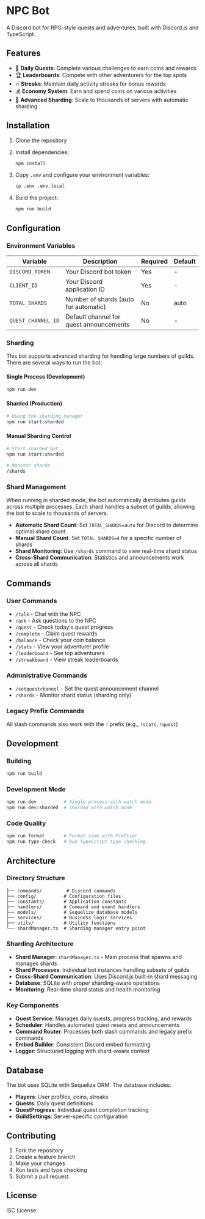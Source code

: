 # NPC Bot

A Discord bot for RPG-style quests and adventures, built with Discord.js and TypeScript.

## Features

- 🎯 **Daily Quests**: Complete various challenges to earn coins and rewards
- 🏆 **Leaderboards**: Compete with other adventurers for the top spots
- 🔥 **Streaks**: Maintain daily activity streaks for bonus rewards
- 💰 **Economy System**: Earn and spend coins on various activities
- 🔄 **Advanced Sharding**: Scale to thousands of servers with automatic sharding

## Installation

1. Clone the repository
2. Install dependencies:
   ```bash
   npm install
   ```

3. Copy `.env` and configure your environment variables:
   ```bash
   cp .env .env.local
   ```

4. Build the project:
   ```bash
   npm run build
   ```

## Configuration

### Environment Variables

| Variable | Description | Required | Default |
|----------|-------------|----------|---------|
| `DISCORD_TOKEN` | Your Discord bot token | Yes | - |
| `CLIENT_ID` | Your Discord application ID | Yes | - |
| `TOTAL_SHARDS` | Number of shards (auto for automatic) | No | auto |
| `QUEST_CHANNEL_ID` | Default channel for quest announcements | No | - |

### Sharding

This bot supports advanced sharding for handling large numbers of guilds. There are several ways to run the bot:

#### Single Process (Development)
```bash
npm run dev
```

#### Sharded (Production)
```bash
# Using the sharding manager
npm run start:sharded
```

#### Manual Sharding Control
```bash
# Start sharded bot
npm run start:sharded

# Monitor shards
/shards
```

### Shard Management

When running in sharded mode, the bot automatically distributes guilds across multiple processes. Each shard handles a subset of guilds, allowing the bot to scale to thousands of servers.

- **Automatic Shard Count**: Set `TOTAL_SHARDS=auto` for Discord to determine optimal shard count
- **Manual Shard Count**: Set `TOTAL_SHARDS=4` for a specific number of shards
- **Shard Monitoring**: Use `/shards` command to view real-time shard status
- **Cross-Shard Communication**: Statistics and announcements work across all shards

## Commands

### User Commands
- `/talk` - Chat with the NPC
- `/ask` - Ask questions to the NPC
- `/quest` - Check today's quest progress
- `/complete` - Claim quest rewards
- `/balance` - Check your coin balance
- `/stats` - View your adventurer profile
- `/leaderboard` - See top adventurers
- `/streakboard` - View streak leaderboards

### Administrative Commands
- `/setquestchannel` - Set the quest announcement channel
- `/shards` - Monitor shard status (sharding only)

### Legacy Prefix Commands
All slash commands also work with the `!` prefix (e.g., `!stats`, `!quest`)

## Development

### Building
```bash
npm run build
```

### Development Mode
```bash
npm run dev          # Single process with watch mode
npm run dev:sharded  # Sharded with watch mode
```

### Code Quality
```bash
npm run format       # Format code with Prettier
npm run type-check   # Run TypeScript type checking
```

## Architecture

### Directory Structure
```
├── commands/         # Discord commands
├── config/          # Configuration files
├── constants/       # Application constants
├── handlers/        # Command and event handlers
├── models/          # Sequelize database models
├── services/        # Business logic services
├── utils/           # Utility functions
└── shardManager.ts  # Sharding manager entry point
```

### Sharding Architecture

- **Shard Manager**: `shardManager.ts` - Main process that spawns and manages shards
- **Shard Processes**: Individual bot instances handling subsets of guilds
- **Cross-Shard Communication**: Uses Discord.js built-in shard messaging
- **Database**: SQLite with proper sharding-aware operations
- **Monitoring**: Real-time shard status and health monitoring

### Key Components

- **Quest Service**: Manages daily quests, progress tracking, and rewards
- **Scheduler**: Handles automated quest resets and announcements
- **Command Router**: Processes both slash commands and legacy prefix commands
- **Embed Builder**: Consistent Discord embed formatting
- **Logger**: Structured logging with shard-aware context

## Database

The bot uses SQLite with Sequelize ORM. The database includes:

- **Players**: User profiles, coins, streaks
- **Quests**: Daily quest definitions
- **QuestProgress**: Individual quest completion tracking
- **GuildSettings**: Server-specific configuration

## Contributing

1. Fork the repository
2. Create a feature branch
3. Make your changes
4. Run tests and type checking
5. Submit a pull request

## License

ISC License